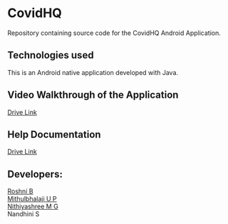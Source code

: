 # CovidHQ

Repository containing source code for the CovidHQ Android Application.

## Technologies used

This is an Android native application developed with Java.

## Video Walkthrough of the Application

[Drive Link](https://drive.google.com/file/d/1OyhreFUBGQ9FJ9H4v0aNILdtLWIDOhRM/view?usp=drivesdk)

## Help Documentation

[Drive Link](https://drive.google.com/file/d/1OpfC7_ms0W3DsdcxL2WhHwDS_WaoWmte/view?usp=drivesdk)

## Developers:

[Roshni B](https://github.com/Roshni-19) <br>
[Mithulbhalaji U P](https://github.com/mithulbhalaji) <br>
[Nithiyashree M G](https://github.com/mgncodes) <br>
Nandhini S

